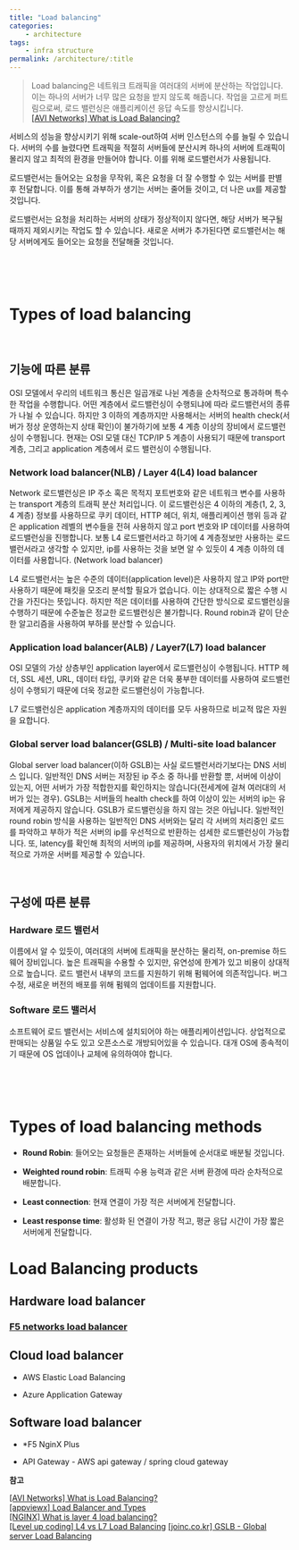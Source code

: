 ```yaml
---
title: "Load balancing"
categories:
    - architecture
tags:
    - infra structure
permalink: /architecture/:title
---
```


> Load balancing은 네트워크 트래픽을 여러대의 서버에 분산하는 작업입니다. 이는 하나의 서버가 너무 많은 요청을 받지 않도록 해줍니다. 작업을 고르게 퍼트림으로써, 로드 밸런싱은 애플리케이션 응답 속도를 향상시킵니다.\
> [[AVI Networks] What is Load Balancing?](https://avinetworks.com/what-is-load-balancing/)

서비스의 성능을 향상시키기 위해 scale-out하여 서버 인스턴스의 수를 늘릴 수 있습니다. 서버의 수를 늘렸다면 트래픽을 적절히 서버들에 분산시켜 하나의 서버에 트래픽이 몰리지 않고 최적의 환경을 만들어야 합니다. 이를 위해 로드밸런서가 사용됩니다.

로드밸런서는 들어오는 요청을 무작위, 혹은 요청을 더 잘 수행할 수 있는 서버를 판별 후 전달합니다. 이를 통해 과부하가 생기는 서버는 줄어들 것이고, 더 나은 ux를 제공할 것입니다.

로드밸런서는 요청을 처리하는 서버의 상태가 정상적이지 않다면, 해당 서버가 복구될 때까지 제외시키는 작업도 할 수 있습니다. 새로운 서버가 추가된다면 로드밸런서는 해당 서버에게도 들어오는 요청을 전달해줄 것입니다.

<br>
<br>
<br>

# Types of load balancing

<br>

## 기능에 따른 분류

OSI 모델에서 우리의 네트워크 통신은 일곱개로 나뉜 계층을 순차적으로 통과하며 특수한 작업을 수행합니다. 어떤 계층에서 로드밸런싱이 수행되냐에 따라 로드밸런서의 종류가 나뉠 수 있습니다. 하지만 3 이하의 계층까지만 사용해서는 서버의 health check(서버가 정상 운영하는지 상태 확인)이 불가하기에 보통 4 계층 이상의 장비에서 로드밸런싱이 수행됩니다. 현재는 OSI 모델 대신 TCP/IP 5 계층이 사용되기 때문에 transport 계층, 그리고 application 계층에서 로드 밸런싱이 수행됩니다.

### Network load balancer(NLB) / Layer 4(L4) load balancer

Network 로드밸런싱은 IP 주소 혹은 목적지 포트번호와 같은 네트워크 변수를 사용하는 transport 계층의 트래픽 분산 처리입니다. 이 로드밸런싱은 4 이하의 계층(1, 2, 3, 4 계층) 정보를 사용하므로 쿠키 데이터, HTTP 헤더, 위치, 애플리케이션 행위 등과 같은 application 레벨의 변수들을 전혀 사용하지 않고 port 번호와 IP 데이터를 사용하여 로드밸런싱을 진행합니다. 보통 L4 로드밸런서라고 하기에 4 계층정보만 사용하는 로드밸런서라고 생각할 수 있지만, ip를 사용하는 것을 보면 알 수 있듯이 4 계층 이하의 데이터를 사용합니다. (Network load balancer)

L4 로드밸런서는 높은 수준의 데이터(application level)은 사용하지 않고 IP와 port만 사용하기 때문에 패킷을 모조리 분석할 필요가 없습니다. 이는 상대적으로 짧은 수행 시간을 가진다는 뜻입니다. 하지만 적은 데이터를 사용하여 간단한 방식으로 로드밸런싱을 수행하기 때문에 수준높은 정교한 로드밸런싱은 불가합니다. Round robin과 같이 단순한 알고리즘을 사용하여 부하를 분산할 수 있습니다.

### Application load balancer(ALB) / Layer7(L7) load balancer

OSI 모델의 가상 상층부인 application layer에서 로드밸런싱이 수행됩니다. HTTP 헤더, SSL 세션, URL, 데이터 타입, 쿠키와 같은 더욱 풍부한 데이터를 사용하여 로드밸런싱이 수행되기 때문에 더욱 정교한 로드밸런싱이 가능합니다.

L7 로드밸런싱은 application 계층까지의 데이터를 모두 사용하므로 비교적 많은 자원을 요합니다.

### Global server load balancer(GSLB) / Multi-site load balancer

Global server load balancer(이하 GSLB)는 사실 로드밸런서라기보다는 DNS 서비스 입니다. 일반적인 DNS 서버는 저장된 ip 주소 중 하나를 반환할 뿐, 서버에 이상이 있는지, 어떤 서버가 가장 적합한지를 확인하지는 않습니다(전세계에 걸쳐 여러대의 서버가 있는 경우). GSLB는 서버들의 health check를 하여 이상이 있는 서버의 ip는 유저에게 제공하지 않습니다. GSLB가 로드밸런싱을 하지 않는 것은 아닙니다. 일반적인 round robin 방식을 사용하는 일반적인 DNS 서버와는 달리 각 서버의 처리중인 로드를 파악하고 부하가 적은 서버의 ip를 우선적으로 반환하는 섬세한 로드밸런싱이 가능합니다. 또, latency를 확인해 최적의 서버의 ip를 제공하며, 사용자의 위치에서 가장 물리적으로 가까운 서버를 제공할 수 있습니다.

<br>

## 구성에 따른 분류

### Hardware 로드 밸런서

이름에서 알 수 있듯이, 여러대의 서버에 트래픽을 분산하는 물리적, on-premise 하드웨어 장비입니다. 높은 트래픽을 수용할 수 있지만, 유연성에 한계가 있고 비용이 상대적으로 높습니다. 로드 밸런서 내부의 코드를 지원하기 위해 펌웨어에 의존적입니다. 버그 수정, 새로운 버전의 배포를 위해 펌웨의 업데이트를 지원합니다.

### Software 로드 밸러서

소프트웨어 로드 밸런서는 서비스에 설치되어야 하는 애플리케이션입니다. 상업적으로 판매되는 상품일 수도 있고 오픈소스로 개방되어있을 수 있습니다. 대개 OS에 종속적이기 때문에 OS 업데이나 교체에 유의하여야 합니다.

<br>
<br>
<br>

# Types of load balancing methods

* **Round Robin**: 들어오는 요청들은 존재하는 서버들에 순서대로 배분될 것입니다.

* **Weighted round robin**: 트래픽 수용 능력과 같은 서버 환경에 따라 순차적으로 배분합니다.

* **Least connection**: 현재 연결이 가장 적은 서버에게 전달합니다.

* **Least response time**: 활성화 된 연결이 가장 적고, 평균 응답 시간이 가장 짧은 서버에게 전달합니다.

# Load Balancing products

## Hardware load balancer

### [F5 networks load balancer](http://www.openbase.co.kr/solution/network)

## Cloud load balancer

* AWS Elastic Load Balancing

* Azure Application Gateway

## Software load balancer

* *F5 NginX Plus

* API Gateway - AWS api gateway / spring cloud gateway

**참고**

[[AVI Networks] What is Load Balancing?](https://avinetworks.com/what-is-load-balancing/)\
[[appviewx] Load Balancer and Types](https://www.appviewx.com/education-center/load-balancer-and-types/#the-problem-statement)\
[[NGINX] What is layer 4 load balancing?](https://www.nginx.com/resources/glossary/layer-4-load-balancing/)\
[[Level up coding] L4 vs L7 Load Balancing](https://levelup.gitconnected.com/l4-vs-l7-load-balancing-d2012e271f56)
[[joinc.co.kr] GSLB - Global server Load Balancing](https://www.joinc.co.kr/w/man/12/GSLB)